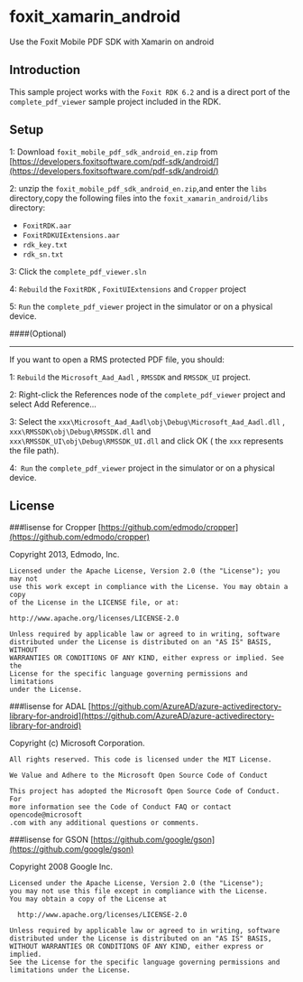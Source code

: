 # foxit_xamarin_android
Use the Foxit Mobile PDF SDK with Xamarin on android

Introduction
------------

This sample project works with the  `Foxit RDK 6.2` and is a direct port of the `complete_pdf_viewer`  sample project included in the RDK.

Setup
-----
1: Download `foxit_mobile_pdf_sdk_android_en.zip` from [https://developers.foxitsoftware.com/pdf-sdk/android/](https://developers.foxitsoftware.com/pdf-sdk/android/)

2: unzip the `foxit_mobile_pdf_sdk_android_en.zip`,and enter the `libs` directory,copy the following files  into the `foxit_xamarin_android/libs` directory:

* `FoxitRDK.aar`
* `FoxitRDKUIExtensions.aar`
* `rdk_key.txt`
* `rdk_sn.txt`

3: Click the `complete_pdf_viewer.sln`

4: `Rebuild` the `FoxitRDK` , `FoxitUIExtensions` and `Cropper` project

5: `Run` the `complete_pdf_viewer` project in the simulator or on a physical device.

####(Optional) 
- - -
If you want to open a RMS protected PDF file, you should:

1: `Rebuild` the `Microsoft_Aad_Aadl` , `RMSSDK` and `RMSSDK_UI` project.

2: Right-click the References node of the `complete_pdf_viewer`  project and select Add Reference...

3: Select the  `xxx\Microsoft_Aad_Aadl\obj\Debug\Microsoft_Aad_Aadl.dll` , `xxx\RMSSDK\obj\Debug\RMSSDK.dll` and `xxx\RMSSDK_UI\obj\Debug\RMSSDK_UI.dll` and click OK ( the `xxx` represents the file path).

4:` Run` the `complete_pdf_viewer` project in the simulator or on a physical device.
  

License
-----

###lisense for Cropper
[https://github.com/edmodo/cropper](https://github.com/edmodo/cropper)

Copyright 2013, Edmodo, Inc.

    Licensed under the Apache License, Version 2.0 (the "License"); you may not  
    use this work except in compliance with the License. You may obtain a copy  
    of the License in the LICENSE file, or at:
      
    http://www.apache.org/licenses/LICENSE-2.0  
      
    Unless required by applicable law or agreed to in writing, software   
    distributed under the License is distributed on an "AS IS" BASIS, WITHOUT   
    WARRANTIES OR CONDITIONS OF ANY KIND, either express or implied. See the   
    License for the specific language governing permissions and limitations   
    under the License.

###lisense for ADAL
[https://github.com/AzureAD/azure-activedirectory-library-for-android](https://github.com/AzureAD/azure-activedirectory-library-for-android)

Copyright (c) Microsoft Corporation.
     
    All rights reserved. This code is licensed under the MIT License.
      
    We Value and Adhere to the Microsoft Open Source Code of Conduct  
       
    This project has adopted the Microsoft Open Source Code of Conduct. For   
    more information see the Code of Conduct FAQ or contact opencode@microsoft  
    .com with any additional questions or comments.

###lisense for GSON
[https://github.com/google/gson](https://github.com/google/gson)

Copyright 2008 Google Inc.

    Licensed under the Apache License, Version 2.0 (the "License");
    you may not use this file except in compliance with the License.
    You may obtain a copy of the License at  
      
      http://www.apache.org/licenses/LICENSE-2.0  
      
    Unless required by applicable law or agreed to in writing, software
    distributed under the License is distributed on an "AS IS" BASIS,
    WITHOUT WARRANTIES OR CONDITIONS OF ANY KIND, either express or implied.
    See the License for the specific language governing permissions and
    limitations under the License.


